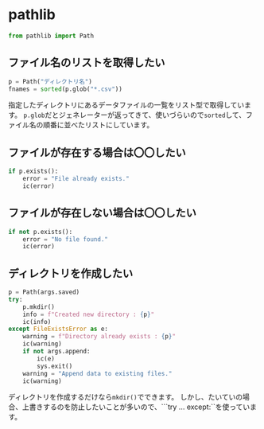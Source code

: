 # pathlib

```python
from pathlib import Path
```

## ファイル名のリストを取得したい

```python
p = Path("ディレクトリ名")
fnames = sorted(p.glob("*.csv"))
```

指定したディレクトリにあるデータファイルの一覧をリスト型で取得しています。
``p.glob``だとジェネレーターが返ってきて、使いづらいので``sorted``して、ファイル名の順番に並べたリストにしています。

## ファイルが存在する場合は〇〇したい

```python
if p.exists():
    error = "File already exists."
    ic(error)
```

## ファイルが存在しない場合は〇〇したい

```python
if not p.exists():
    error = "No file found."
    ic(error)
```

## ディレクトリを作成したい

```python
p = Path(args.saved)
try:
    p.mkdir()
    info = f"Created new directory : {p}"
    ic(info)
except FileExistsError as e:
    warning = f"Directory already exists : {p}"
    ic(warning)
    if not args.append:
        ic(e)
        sys.exit()
    warning = "Append data to existing files."
    ic(warning)
```

ディレクトリを作成するだけなら``mkdir()``でできます。
しかし、たいていの場合、上書きするのを防止したいことが多いので、```try ... except:``を使っています。
